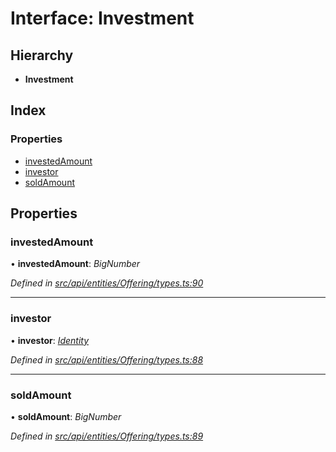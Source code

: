 # Interface: Investment

## Hierarchy

* **Investment**

## Index

### Properties

* [investedAmount](investment.md#investedamount)
* [investor](investment.md#investor)
* [soldAmount](investment.md#soldamount)

## Properties

###  investedAmount

• **investedAmount**: *BigNumber*

*Defined in [src/api/entities/Offering/types.ts:90](https://github.com/PolymathNetwork/polymesh-sdk/blob/4f2fd432/src/api/entities/Offering/types.ts#L90)*

___

###  investor

• **investor**: *[Identity](../classes/identity.md)*

*Defined in [src/api/entities/Offering/types.ts:88](https://github.com/PolymathNetwork/polymesh-sdk/blob/4f2fd432/src/api/entities/Offering/types.ts#L88)*

___

###  soldAmount

• **soldAmount**: *BigNumber*

*Defined in [src/api/entities/Offering/types.ts:89](https://github.com/PolymathNetwork/polymesh-sdk/blob/4f2fd432/src/api/entities/Offering/types.ts#L89)*
